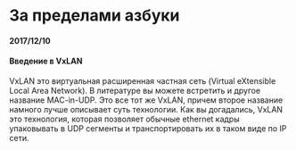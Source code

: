 # За пределами азбуки

#### 2017/12/10

#### Введение в VxLAN

VxLAN это виртуальная расширенная частная сеть \(Virtual eXtensible Local Area Network\). В литературе вы можете встретить и другое название MAC-in-UDP. Это все тот же VxLAN, причем второе название намного лучше описывает суть технологии. Как вы догадались, VxLAN это технология, которая позволяет обычные ethernet кадры упаковывать в UDP сегменты и транспортировать их в таком виде по IP сети.



